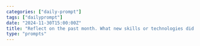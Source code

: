 ```yaml
---
categories: ["daily-prompt"]
tags: ["dailyprompt"]
date: "2024-11-30T15:00:00Z"
title: "Reflect on the past month. What new skills or technologies did you learn or explore?"
type: "prompts"
---
```

